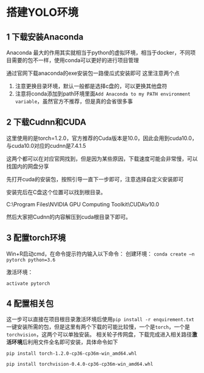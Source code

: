 # 搭建YOLO环境

## 1 下载安装Anaconda

Anaconda 最大的作用其实就相当于python的虚拟环境，相当于docker，不同项目需要的包不一样，使用conda可以更好的进行项目管理

通过官网下载anaconda的exe安装包一路傻瓜式安装即可
这里注意两个点
1. 注意更换目录环境，默认一般都是选择c盘的，可以更换其他盘符
2. 注意将conda添加到path环境里面`Add Anaconda to my PATH environment variable`，虽然官方不推荐，但是真的会省很多事

## 2 下载Cudnn和CUDA

这里使用的是torch=1.2.0，官方推荐的Cuda版本是10.0，因此会用到cuda10.0，与cuda10.0对应的cudnn是7.4.1.5

这两个都可以在对应官网找到，但是因为某些原因，下载速度可能会非常慢，可以找国内的网盘分享

先打开cuda的安装包，按照引导一直下一步即可，注意选择自定义安装即可

安装完后在C盘这个位置可以找到根目录。

C:\Program Files\NVIDIA GPU Computing Toolkit\CUDA\v10.0

然后大家把Cudnn的内容解压到cuda根目录下即可。

## 3 配置torch环境
Win+R启动cmd，在命令提示符内输入以下命令：
创建环境：
`conda create –n pytorch python=3.6`

激活环境：

`activate pytorch`

## 4 配置相关包

这一步可以直接在项目根目录激活环境后使用`pip install -r enquirement.txt`一键安装所需的包，但是这里有两个下载的可能比较慢，一个是`torch`，一个是`torchvision`，这两个可以单独安装。
相关轮子传网盘，下载完成进入相关路径**激活环境**后利用文件全名即可安装，具体命令如下

`pip install torch-1.2.0-cp36-cp36m-win_amd64.whl`

`pip install torchvision-0.4.0-cp36-cp36m-win_amd64.whl`



